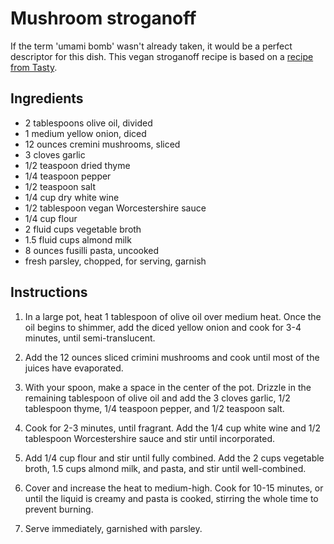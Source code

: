 # Mushroom stroganoff

If the term 'umami bomb' wasn't already taken, it would be a perfect descriptor for this dish. This vegan stroganoff recipe is based on a [recipe from Tasty](https://tasty.co/recipe/mushroom-stroganoff).

## Ingredients
- 2 tablespoons olive oil, divided
- 1 medium yellow onion, diced
- 12 ounces cremini mushrooms, sliced
- 3 cloves garlic
- 1/2 teaspoon dried thyme
- 1/4 teaspoon pepper
- 1/2 teaspoon salt
- 1/4 cup dry white wine
- 1/2 tablespoon vegan Worcestershire sauce
- 1/4 cup flour
- 2 fluid cups vegetable broth
- 1.5 fluid cups almond milk
- 8 ounces fusilli pasta, uncooked
- fresh parsley, chopped, for serving, garnish

## Instructions
1. In a large pot, heat 1 tablespoon of olive oil over medium heat. Once the oil begins to shimmer, add the diced yellow onion and cook for 3-4 minutes, until semi-translucent.

2. Add the 12 ounces sliced crimini mushrooms and cook until most of the juices have evaporated.

3. With your spoon, make a space in the center of the pot. Drizzle in the remaining tablespoon of olive oil and add the 3 cloves garlic, 1/2 tablespoon thyme, 1/4 teaspoon pepper, and 1/2 teaspoon salt.

4. Cook for 2-3 minutes, until fragrant. Add the 1/4 cup white wine and 1/2 tablespoon Worcestershire sauce and stir until incorporated.

5. Add 1/4 cup flour and stir until fully combined. Add the 2 cups vegetable broth, 1.5 cups almond milk, and pasta, and stir until well-combined.

6. Cover and increase the heat to medium-high. Cook for 10-15 minutes, or until the liquid is creamy and pasta is cooked, stirring the whole time to prevent burning.

7. Serve immediately, garnished with parsley.